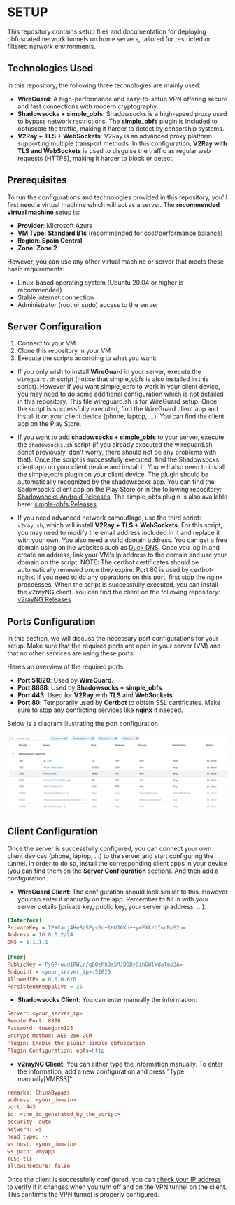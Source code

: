 # SETUP

This repository contains setup files and documentation for deploying obfuscated network tunnels on home servers, tailored for restricted or filtered network environments.

## Technologies Used

In this repository, the following three technologies are mainly used:

- **WireGuard**: A high-performance and easy-to-setup VPN offering secure and fast connections with modern cryptography.
- **Shadowsocks + simple_obfs**: Shadowsocks is a high-speed proxy used to bypass network restrictions. The **simple_obfs** plugin is included to obfuscate the traffic, making it harder to detect by censorship systems.
- **V2Ray + TLS + WebSockets**: V2Ray is an advanced proxy platform supporting multiple transport methods. In this configuration, **V2Ray with TLS and WebSockets** is used to disguise the traffic as regular web requests (HTTPS), making it harder to block or detect.

## Prerequisites

To run the configurations and technologies provided in this repository, you'll first need a virtual machine which will act as a server. The **recommended virtual machine** setup is:

- **Provider**: Microsoft Azure
- **VM Type**: **Standard B1s** (recommended for cost/performance balance)
- **Region**: **Spain Central**
- **Zone**: **Zone 2**

However, you can use any other virtual machine or server that meets these basic requirements:

- Linux-based operating system (Ubuntu 20.04 or higher is recommended)
- Stable internet connection
- Administrator (root or sudo) access to the server

## Server Configuration

1. Connect to your VM.
2. Clone this repository in your VM
3. Execute the scripts according to what you want:

- If you only wish to install **WireGuard** in your server, execute the `wireguard.sh` script (notice that simple_obfs is also installed in this script). However if you want simple_obfs to work in your client device, you may need to do some additional configuration which is not detailed in this repository. This file wireguard.sh is for WireGuard setup. Once the script is successfully executed, find the WireGuard client app and install it on your client device (phone, laptop, ...). You can find the client app on the Play Store.

- If you want to add **shadowsocks + simple_obfs** to your server, execute the `shadowsocks.sh` script (if you already executed the wireguard.sh script previously, don't worry, there should not be any problems with that). Once the script is successfully executed, find the Shadowsocks client app on your client device and install it. You will also need to install the simple_obfs plugin on your client device. The plugin should be automatically recognized by the shadowsocks app. You can find the Sadowsocks client app on the Play Store or in the following repository: [Shadowsocks Android Releases](https://github.com/shadowsocks/shadowsocks-android/releases).  The simple_obfs plugin is also available here: [simple-obfs Releases](https://github.com/shadowsocks/simple-obfs/releases).

- If you need advanced network camouflage, use the third script: `v2ray.sh`, which will install **V2Ray + TLS + WebSockets**. For this script, you may need to modify the email address included in it and replace it with your own. You also need a valid domain address. You can get a free domain using online websites such as [Duck DNS](https://www.duckdns.org/). Once you log in and create an address, link your VM's ip address to the domain and use your domain on the script. NOTE: The certbot certificates should be automatically renewed once they expire. Port 80 is used by certbot-nginx. If you need to do any operations on this port, first stop the nginx proccesses. When the script is successfully executed, you can install the v2rayNG client. You can find the client on the following repository: [v2rayNG Releases](https://github.com/2dust/v2rayNG/releases).

## Ports Configuration

In this section, we will discuss the necessary port configurations for your setup. Make sure that the required ports are open in your server (VM) and that no other services are using these ports.

Here’s an overview of the required ports:

- **Port 51820**: Used by **WireGuard**.
- **Port 8888**: Used by **Shadowsocks + simple_obfs**.
- **Port 443**: Used for **V2Ray** with **TLS** and **WebSockets**.
- **Port 80**: Temporarily used by **Certbot** to obtain SSL certificates. Make sure to stop any conflicting services like **nginx** if needed.

Below is a diagram illustrating the port configuration:

![Ports Configuration Diagram](extra/ports.png)

## Client Configuration
Once the server is successfully configured, you can connect your own client devices (phone, laptop, ...) to the server and start configuring the tunnel. In order to do so, install the corresponding client apps in your device (you can find them on the **Server Configuration** section). And then add a configuration.

- **WireGuard Client**: The configuration should look similar to this. However you can enter it manually on the app. Remember to fill in with your server details (private key, public key, your server ip address, ...).

```ini
[Interface] 
PrivateKey = IPXCanj4HeBzSPyv2o+1HUJ6KU++yeFXk/bIncNvS2o= 
Address = 10.0.0.2/24 
DNS = 1.1.1.1 

[Peer] 
PublicKey = PyGR+wud1RWLr/qBOehhBsSMJD6By0ihGWlWdoTmo3A= 
Endpoint = <your_server_ip>:51820 
AllowedIPs = 0.0.0.0/0 
PersistentKeepalive = 25
```
- **Shadowsocks Client**: You can enter manually the information:
```ini
Server: <your_server_ip>
Remote Port: 8888
Password: tuseguro123
Encrypt Method: AES-256-GCM
Plugin: Enable the plugin simple obfuscation
Plugin Configuration: obfs=http
```
- **v2rayNG Client**: You can either type the information manually. To enter the information, add a new configuration and press "Type manually[VMESS]":
```ini
remarks: ChinaBypass
address: <your_domain>
port: 443
id: <the_id_generated_by_the_script>
security: auto
Network: ws
head type: --
ws host: <your_domain>
ws path: /myapp
TLS: tls
allowInsecure: false
```

Once the client is successfully configured, you can [check your IP address](https://whatismyipaddress.com/) to verify if it changes when you turn off and on the VPN tunnel on the client. This confirms the VPN tunnel is properly configured.
